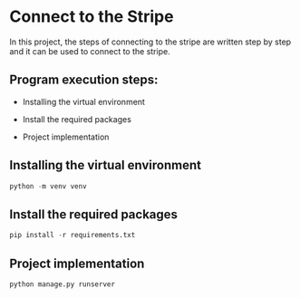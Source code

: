 
# Connect to the Stripe


In this project, the steps of connecting to the stripe are written step by step and it can be used to connect to the stripe.





## Program execution steps:

- Installing the virtual environment

- Install the required packages

- Project implementation


## Installing the virtual environment

```python
python -m venv venv
```

## Install the required packages

```python
pip install -r requirements.txt
```

## Project implementation

```python
python manage.py runserver
```
